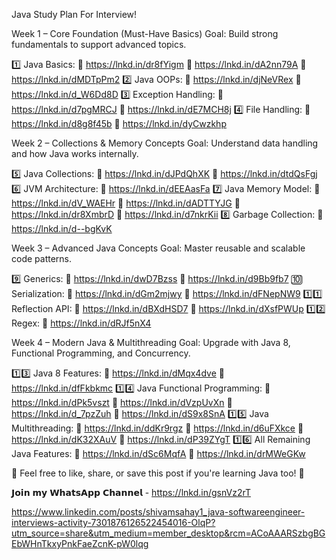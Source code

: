 Java Study Plan For Interview!

Week 1 – Core Foundation (Must-Have Basics)
Goal: Build strong fundamentals to support advanced topics.

1️⃣ Java Basics:
🔗 https://lnkd.in/dr8fYigm
🔗 https://lnkd.in/dA2nn79A
🔗 https://lnkd.in/dMDTpPm2
2️⃣ Java OOPs:
🔗 https://lnkd.in/djNeVRex
🔗 https://lnkd.in/d_W6Dd8D
3️⃣ Exception Handling:
🔗 https://lnkd.in/d7pgMRCJ
🔗 https://lnkd.in/dE7MCH8j
4️⃣ File Handling:
🔗 https://lnkd.in/d8g8f45b
🔗 https://lnkd.in/dyCwzkhp

Week 2 – Collections & Memory Concepts
Goal: Understand data handling and how Java works internally.

5️⃣ Java Collections:
🔗 https://lnkd.in/dJPdQhXK
🔗 https://lnkd.in/dtdQsFgj
6️⃣ JVM Architecture:
🔗 https://lnkd.in/dEEAasFa
7️⃣ Java Memory Model:
🔗 https://lnkd.in/dV_WAEHr
🔗 https://lnkd.in/dADTTYJG
🔗 https://lnkd.in/dr8XmbrD
🔗 https://lnkd.in/d7nkrKii
8️⃣ Garbage Collection:
🔗 https://lnkd.in/d--bgKvK

Week 3 – Advanced Java Concepts
Goal: Master reusable and scalable code patterns.

9️⃣ Generics:
🔗 https://lnkd.in/dwD7Bzss
🔗 https://lnkd.in/d9Bb9fb7
🔟 Serialization:
🔗 https://lnkd.in/dGm2mjwy
🔗 https://lnkd.in/dFNepNW9
1️⃣1️⃣ Reflection API:
🔗 https://lnkd.in/dBXdHSD7
🔗 https://lnkd.in/dXsfPWUp
1️⃣2️⃣ Regex:
🔗 https://lnkd.in/dRJf5nX4

Week 4 – Modern Java & Multithreading
Goal: Upgrade with Java 8, Functional Programming, and Concurrency.

1️⃣3️⃣ Java 8 Features:
🔗 https://lnkd.in/dMqx4dve
🔗 https://lnkd.in/dfFkbkmc
1️⃣4️⃣ Java Functional Programming:
🔗 https://lnkd.in/dPk5vszt
🔗 https://lnkd.in/dVzpUvXn
🔗 https://lnkd.in/d_7pzZuh
🔗 https://lnkd.in/dS9x8SnA
1️⃣5️⃣ Java Multithreading:
🔗 https://lnkd.in/ddKr9rgz
🔗 https://lnkd.in/d6uFXkce
🔗 https://lnkd.in/dK32XAuV
🔗 https://lnkd.in/dP39ZYgT
1️⃣6️⃣ All Remaining Java Features:
🔗 https://lnkd.in/dSc6MqfA
🔗 https://lnkd.in/drMWeGKw

🔄 Feel free to like, share, or save this post if you're learning Java too! 🚀

𝗝𝗼𝗶𝗻 𝗺𝘆 𝗪𝗵𝗮𝘁𝘀𝗔𝗽𝗽 𝗖𝗵𝗮𝗻𝗻𝗲𝗹 - https://lnkd.in/gsnVz2rT

https://www.linkedin.com/posts/shivamsahay1_java-softwareengineer-interviews-activity-7301876126522454016-OlqP?utm_source=share&utm_medium=member_desktop&rcm=ACoAAARSzbgBGEbWHnTkxyPnkFaeZcnK-pW0lqg
